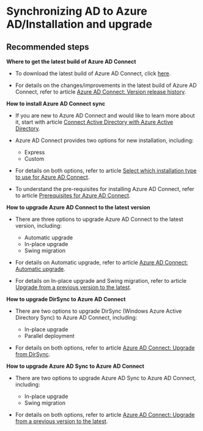 <properties
	pageTitle="Synchronizing AD to Azure AD/Installation and upgrade"
	description="Synchronizing AD to Azure AD/Installation and upgrade"
	service="microsoft.activedirectory"
	resource="activedirectory"
	authors="cychua"
	displayOrder=""
	selfHelpType="generic"
	supportTopicIds="32404460"
	resourceTags=""
	productPesIds="14785"
	cloudEnvironments="public"
/>

# Synchronizing AD to Azure AD/Installation and upgrade

## **Recommended steps**

**Where to get the latest build of Azure AD Connect**

  * To download the latest build of Azure AD Connect, click [here](https://www.microsoft.com/download/details.aspx?id=47594).

  * For details on the changes/improvements in the latest build of Azure AD Connect, refer to article [Azure AD Connect: Version release history](https://docs.microsoft.com/azure/active-directory/connect/active-directory-aadconnect-version-history).


**How to install Azure AD Connect sync**

  * If you are new to Azure AD Connect and would like to learn more about it, start with article [Connect Active Directory with Azure Active Directory](https://docs.microsoft.com/azure/active-directory/connect/active-directory-aadconnect).

  * Azure AD Connect provides two options for new installation, including:
    * Express
    * Custom
  
  * For details on both options, refer to article [Select which installation type to use for Azure AD Connect](https://docs.microsoft.com/azure/active-directory/connect/active-directory-aadconnect-select-installation).

  * To understand the pre-requisites for installing Azure AD Connect, refer to article [Prerequisites for Azure AD Connect](https://docs.microsoft.com/azure/active-directory/connect/active-directory-aadconnect-prerequisites).


**How to upgrade Azure AD Connect to the latest version**

  * There are three options to upgrade Azure AD Connect to the latest version, including:
    * Automatic upgrade
    * In-place upgrade
    * Swing migration
  
  * For details on Automatic upgrade, refer to article [Azure AD Connect: Automatic upgrade](https://docs.microsoft.com/azure/active-directory/connect/active-directory-aadconnect-feature-automatic-upgrade).

  * For details on In-place upgrade and Swing migration, refer to article [Upgrade from a previous version to the latest](https://docs.microsoft.com/azure/active-directory/connect/active-directory-aadconnect-upgrade-previous-version).


**How to upgrade DirSync to Azure AD Connect**
  * There are two options to upgrade DirSync (Windows Azure Active Directory Sync) to Azure AD Connect, including:
    * In-place upgrade
    * Parallel deployment
  
  * For details on both options, refer to article [Azure AD Connect: Upgrade from DirSync](https://docs.microsoft.com/azure/active-directory/connect/active-directory-aadconnect-dirsync-upgrade-get-started).


**How to upgrade Azure AD Sync to Azure AD Connect**
  * There are two options to upgrade Azure AD Sync to Azure AD Connect, including:
    * In-place upgrade
    * Swing migration
  
  * For details on both options, refer to article [Azure AD Connect: Upgrade from a previous version to the latest](https://docs.microsoft.com/azure/active-directory/connect/active-directory-aadconnect-upgrade-previous-version).
